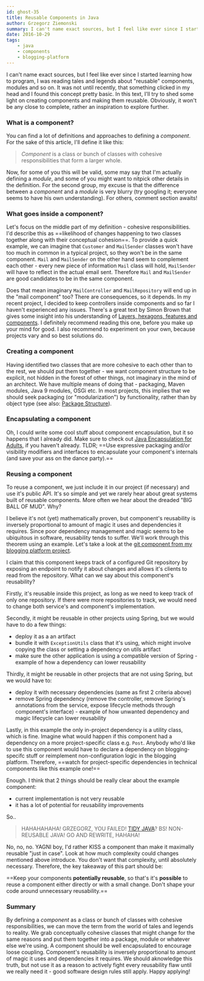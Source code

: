 ```yaml
---
id: ghost-35
title: Reusable Components in Java
author: Grzegorz Ziemonski
summary: I can't name exact sources, but I feel like ever since I started learning how to program, I was reading tales and legends about "reusable" components, modules and so on. It was not until recently, that something clicked in my head and I found this concept pretty basic. In this text, I'll try to shed some light on creating components and making them reusable. Obviously, it won't be any close to complete, rather an inspiration to explore further.
date: 2016-10-29
tags:
    - java
    - components
    - blogging-platform
---
```

I can't name exact sources, but I feel like ever since I started learning how to program, I was reading tales and legends about "reusable" components, modules and so on. It was not until recently, that something clicked in my head and I found this concept pretty basic. In this text, I'll try to shed some light on creating components and making them reusable. Obviously, it won't be any close to complete, rather an inspiration to explore further.

### What is a component?
You can find a lot of definitions and approaches to defining a *component*. For the sake of this article, I'll define it like this:

> *Component* is a class or bunch of classes with cohesive responsibilities that form a larger whole.

Now, for some of you this will be valid, some may say that I'm actually defining a *module*, and some of you might want to nitpick other details in the definition. For the second group, my excuse is that the difference between a *component* and a *module* is very blurry (try googling it; everyone seems to have his own understanding). For others, comment section awaits!

### What goes inside a component?
Let's focus on the middle part of my definition - cohesive responsibilities. I'd describe this as ==likelihood of changes happening to two classes together along with their conceptual cohesion==. To provide a quick example, we can imagine that `Customer` and `MailSender` classes won't have too much in common in a typical project, so they won't be in the same component. `Mail` and `MailSender` on the other hand seem to complement each other - every new piece of information `Mail` class will hold, `MailSender` will have to reflect in the actual email sent. Therefore `Mail` and `MailSender` are good candidates to be in the same component.

Does that mean imaginary `MailController` and `MailRepository` will end up in the "mail component" too? There are consequences, so it depends. In my recent project, I decided to keep controllers inside components and so far I haven't experienced any issues. There's a great text by Simon Brown that gives some insight into his understanding of [Layers, hexagons, features and components](http://www.codingthearchitecture.com/2016/04/25/layers_hexagons_features_and_components.html). I definitely recommend reading this one, before you make up your mind for good. I also recommend to experiment on your own, because projects vary and so best solutions do.

### Creating a component
Having identified two classes that are more cohesive to each other than to the rest, we should put them together - we want component structure to be explicit, not hidden in the forest of other things, not imaginary in the mind of an architect. We have multiple means of doing that - packaging, Maven modules, Java 9 modules, OSGi etc. In most projects, this implies that we should seek packaging (or "modularization") by functionality, rather than by object type (see also: [Package Structure](http://tidyjava.com/package-structure/)).

### Encapsulating a component
Oh, I could write some cool stuff about component encapsulation, but it so happens that I already did. Make sure to check out [Java Encapsulation for Adults](http://tidyjava.com/java-encapsulation-for-adults/), if you haven't already. TLDR; ==Use expressive packaging and/or visibility modifiers and interfaces to encapsulate your component's internals (and save your ass on the dance party).==

### Reusing a component
To reuse a component, we just include it in our project (if necessary) and use it's public API. It's so simple and yet we rarely hear about great systems built of reusable components. More often we hear about the dreaded "BIG BALL OF MUD". Why?

I believe it's not (yet) mathematically proven, but component's reusability is inversely proportional to amount of magic it uses and dependencies it requires. Since poor dependency management and magic seems to be ubiquitous in software, reusability tends to suffer. We'll work through this theorem using an example. Let's take a look at the [git component from my blogging platform project](https://github.com/tidyjava/blogging-platform/tree/reusable-components-article/src/main/java/com/tidyjava/bp/git).

I claim that this component keeps track of a configured Git repository by exposing an endpoint to notify it about changes and allows it's clients to read from the repository. What can we say about this component's reusability?

Firstly, it's reusable inside this project, as long as we need to keep track of only one repository. If there were more repositories to track, we would need to change both service's and component's implementation.

Secondly, it might be reusable in other projects using Spring, but we would have to do a few things:

* deploy it as a an artifact
* bundle it with `ExceptionUtils` class that it's using, which might involve copying the class or setting a dependency on utils artifact
* make sure the other application is using a compatible version of Spring - example of how a dependency can lower reusability

Thirdly, it might be reusable in other projects that are not using Spring, but we would have to:

* deploy it with necessary dependencies (same as first 2 criteria above)
* remove Spring dependency (remove the controller, remove Spring's annotations from the service, expose lifecycle methods through component's interface) - example of how unwanted dependency and magic lifecycle can lower reusability

Lastly, in this example the only in-project dependency is a utility class, which is fine. Imagine what would happen if this component had a dependency on a more project-specific class e.g. `Post`. Anybody who'd like to use this component would have to declare a dependency on blogging-specifc stuff or reimplement non-configuration logic in the blogging platform. Therefore, ==watch for project-specific dependencies in technical components like this example one!==

Enough. I think that 2 things should be really clear about the example component:

* current implementation is not very reusable
* it has a lot of potential for reusability improvements

So..

> HAHAHAHAHA! GRZEGORZ, YOU FAILED! [TIDY JAVA](http://tidyjava.com)? BS! NON-REUSABLE JAVA! GO AND REWRITE, HAHAHA!

No, no, no. YAGNI boy, I'd rather KISS a component than make it maximally reusable "just in case". Look at how much complexity could changes mentioned above introduce. You don't want that complexity, until absolutely necessary. Therefore, the key takeaway of this part should be:

==Keep your components **potentially reusable**, so that's it's **possible** to reuse a component either directly or with a small change. Don't shape your code around unnecessary reusability.==

### Summary
By defining a *component* as a class or bunch of classes with cohesive responsibilities, we can move the term from the world of tales and legends to reality. We grab conceptually cohesive classes that might change for the same reasons and put them together into a package, module or whatever else we're using. A component should be well encapsulated to encourage loose coupling. Component's reusability is inversely proportional to amount of magic it uses and dependencies it requires. We should aknowledge this truth, but not use it as a reason to actively fight every reusability flaw until we really need it - good software design rules still apply. Happy applying!
